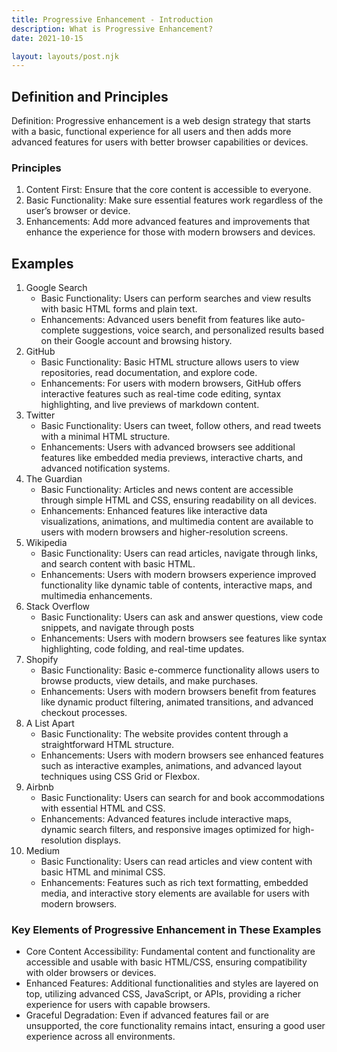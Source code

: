 ```yaml
---
title: Progressive Enhancement - Introduction
description: What is Progressive Enhancement?
date: 2021-10-15

layout: layouts/post.njk
---
```


## Definition and Principles

Definition: Progressive enhancement is a web design strategy that starts with a basic, functional experience for all users and then adds more advanced features for users with better browser capabilities or devices.

### Principles

1. Content First: Ensure that the core content is accessible to everyone.
2. Basic Functionality: Make sure essential features work regardless of the user’s browser or device.
3. Enhancements: Add more advanced features and improvements that enhance the experience for those with modern browsers and devices.

## Examples

1. Google Search
    - Basic Functionality: Users can perform searches and view results with basic HTML forms and plain text.
    - Enhancements: Advanced users benefit from features like auto-complete suggestions, voice search, and personalized results based on their Google account and browsing history.
2. GitHub
    - Basic Functionality: Basic HTML structure allows users to view repositories, read documentation, and explore code.
    - Enhancements: For users with modern browsers, GitHub offers interactive features such as real-time code editing, syntax highlighting, and live previews of markdown content.
3. Twitter
    - Basic Functionality: Users can tweet, follow others, and read tweets with a minimal HTML structure.
    - Enhancements: Users with advanced browsers see additional features like embedded media previews, interactive charts, and advanced notification systems.
4. The Guardian
    - Basic Functionality: Articles and news content are accessible through simple HTML and CSS, ensuring readability on all devices.
    - Enhancements: Enhanced features like interactive data visualizations, animations, and multimedia content are available to users with modern browsers and higher-resolution screens.
5. Wikipedia
    - Basic Functionality: Users can read articles, navigate through links, and search content with basic HTML.
    - Enhancements: Users with modern browsers experience improved functionality like dynamic table of contents, interactive maps, and multimedia enhancements.
6. Stack Overflow
    - Basic Functionality: Users can ask and answer questions, view code snippets, and navigate through posts
    - Enhancements: Users with modern browsers see features like syntax highlighting, code folding, and real-time updates.
7. Shopify
    - Basic Functionality: Basic e-commerce functionality allows users to browse products, view details, and make purchases.
    - Enhancements: Users with modern browsers benefit from features like dynamic product filtering, animated transitions, and advanced checkout processes.
8. A List Apart
    - Basic Functionality: The website provides content through a straightforward HTML structure.
    - Enhancements: Users with modern browsers see enhanced features such as interactive examples, animations, and advanced layout techniques using CSS Grid or Flexbox.
9. Airbnb
    - Basic Functionality: Users can search for and book accommodations with essential HTML and CSS.
    - Enhancements: Advanced features include interactive maps, dynamic search filters, and responsive images optimized for high-resolution displays.
10. Medium
    - Basic Functionality: Users can read articles and view content with basic HTML and minimal CSS.
    - Enhancements: Features such as rich text formatting, embedded media, and interactive story elements are available for users with modern browsers.

### Key Elements of Progressive Enhancement in These Examples

- Core Content Accessibility: Fundamental content and functionality are accessible and usable with basic HTML/CSS, ensuring compatibility with older browsers or devices.
- Enhanced Features: Additional functionalities and styles are layered on top, utilizing advanced CSS, JavaScript, or APIs, providing a richer experience for users with capable browsers.
- Graceful Degradation: Even if advanced features fail or are unsupported, the core functionality remains intact, ensuring a good user experience across all environments.
